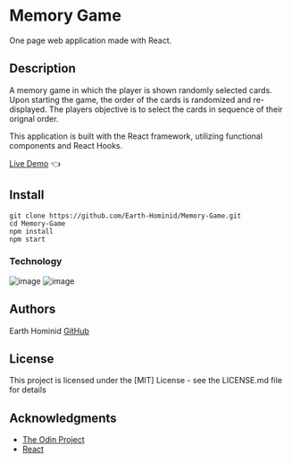 # Memory Game

One page web application made with React.

## Description

A memory game in which the player is shown randomly selected cards. Upon starting the game, the order of the cards is randomized and re-displayed. The players objective is to select the cards in sequence of their orignal order.

This application is built with the React framework, utilizing functional components and React Hooks.

[Live Demo](https://earth-hominid.github.io/Memory-Game/) :point_left:

## Install

```
git clone https://github.com/Earth-Hominid/Memory-Game.git
cd Memory-Game
npm install
npm start
```

### Technology

![image](https://img.shields.io/badge/React-20232A?style=for-the-badge&logo=react&logoColor=61DAFB)
![image](https://img.shields.io/badge/CSS3-1572B6?style=for-the-badge&logo=css3&logoColor=white)

## Authors

Earth Hominid
[GitHub](https://github.com/Earth-Hominid)

## License

This project is licensed under the [MIT] License - see the LICENSE.md file for details

## Acknowledgments

- [The Odin Project](https://www.theodinproject.com/paths/full-stack-javascript/courses/javascript/lessons/memory-card)
- [React](https://reactjs.org/)
